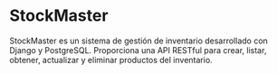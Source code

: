 # StockMaster
StockMaster es un sistema de gestión de inventario desarrollado con Django y PostgreSQL. Proporciona una API RESTful para crear, listar, obtener, actualizar y eliminar productos del inventario. 
